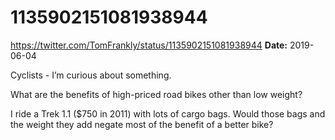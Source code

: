 # 1135902151081938944
https://twitter.com/TomFrankly/status/1135902151081938944
**Date:** 2019-06-04

Cyclists - I’m curious about something. 

What are the benefits of high-priced road bikes other than low weight?

I ride a Trek 1.1 ($750 in 2011) with lots of cargo bags. Would those bags  and the weight they add negate most of the benefit of a better bike?

